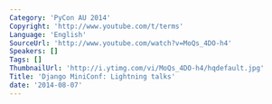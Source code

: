 ```yaml
---
Category: 'PyCon AU 2014'
Copyright: 'http://www.youtube.com/t/terms'
Language: 'English'
SourceUrl: 'http://www.youtube.com/watch?v=MoQs_4DO-h4'
Speakers: []
Tags: []
ThumbnailUrl: 'http://i.ytimg.com/vi/MoQs_4DO-h4/hqdefault.jpg'
Title: 'Django MiniConf: Lightning talks'
date: '2014-08-07'
---
```


